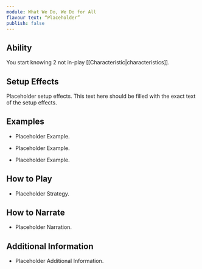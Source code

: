 ```yaml
---
module: What We Do, We Do for All
flavour text: “Placeholder”
publish: false
---
```

## Ability
You start knowing 2 not in-play [[Characteristic|characteristics]].

## Setup Effects
Placeholder setup effects. This text here should be filled with the exact text of the setup effects.

## Examples
- Placeholder Example.

- Placeholder Example.

- Placeholder Example.

## How to Play
- Placeholder Strategy.

## How to Narrate
- Placeholder Narration.

## Additional Information
- Placeholder Additional Information.